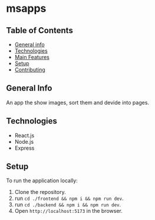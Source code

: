 # msapps

## Table of Contents
* [General info](#general-info)
* [Technologies](#technologies)
* [Main Features](#main-features)
* [Setup](#setup)
* [Contributing](#contributing)

## General Info
An app the show images, sort them and devide into pages.

## Technologies
* React.js
* Node.js
* Express

## Setup

To run the application locally:
1. Clone the repository.
3. run `cd ./frontend && npm i && npm run dev`.
4. run `cd ./backend && npm i && npm run dev`.
5. Open `http://localhost:5173` in the browser.

